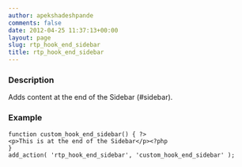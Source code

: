 ```yaml
---
author: apekshadeshpande
comments: false
date: 2012-04-25 11:37:13+00:00
layout: page
slug: rtp_hook_end_sidebar
title: rtp_hook_end_sidebar
---
```


### Description


Adds content at the end of the Sidebar (#sidebar).


### Example



    
    function custom_hook_end_sidebar() { ?>
    <p>This is at the end of the Sidebar</p><?php
    }
    add_action( 'rtp_hook_end_sidebar', 'custom_hook_end_sidebar' );
